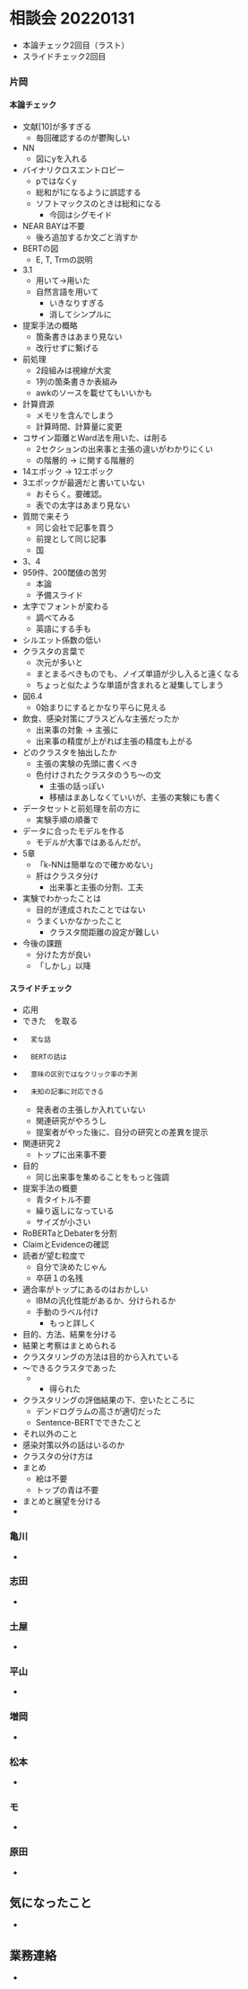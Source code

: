 <!-- tex script for md -->
<script type="text/javascript" async src="https://cdnjs.cloudflare.com/ajax/libs/mathjax/2.7.7/MathJax.js?config=TeX-MML-AM_CHTML">
</script>
<script type="text/x-mathjax-config">
 MathJax.Hub.Config({
 tex2jax: {
 inlineMath: [['$', '$'] ],
 displayMath: [ ['$$','$$'], ["\\[","\\]"] ]
 }
 });
</script>

# 相談会 20220131
- 本論チェック2回目（ラスト）
- スライドチェック2回目

### 片岡

#### 本論チェック
- 文献[10]が多すぎる
    - 毎回確認するのが鬱陶しい
- NN
    - 図にyを入れる
- バイナリクロスエントロピー
    - pではなくy
    - 総和が1になるように誤認する
    - ソフトマックスのときは総和になる
        - 今回はシグモイド
- NEAR BAYは不要
    - 後ろ追加するか文ごと消すか
- BERTの図
    - E, T, Trmの説明
- 3.1
    - 用いて->用いた
    - 自然言語を用いて
        - いきなりすぎる
        - 消してシンプルに
- 提案手法の概略
    - 箇条書きはあまり見ない
    - 改行せずに繋げる
- 前処理
    - 2段組みは視線が大変
    - 1列の箇条書きか表組み
    - awkのソースを載せてもいいかも
- 計算資源
    - メモリを含んでしまう
    - 計算時間、計算量に変更
- コサイン距離とWard法を用いた、は削る
    - 2セクションの出来事と主張の違いがわかりにくい
    - の階層的 -> に関する階層的
- 14エポック -> 12エポック
- 3エポックが最適だと書いていない
    - おそらく。要確認。
    - 表での太字はあまり見ない
- 質問で来そう
    - 同じ会社で記事を買う
    - 前提として同じ記事
    - 国
- 3、4
- 959件、200閾値の苦労
    - 本論
    - 予備スライド
- 太字でフォントが変わる
    - 調べてみる
    - 英語にする手も
- シルエット係数の低い
- クラスタの言葉で
    - 次元が多いと
    - まとまるべきものでも、ノイズ単語が少し入ると遠くなる
    - ちょっと似たような単語が含まれると凝集してしまう
- 図6.4
    - 0始まりにするとかなり平らに見える
- 飲食、感染対策にプラスどんな主張だったか
    - 出来事の対象 -> 主張に
    - 出来事の精度が上がれば主張の精度も上がる
- どのクラスタを抽出したか
    - 主張の実験の先頭に書くべき
    - 色付けされたクラスタのうち～の文
        - 主張の話っぽい
        - 移植はまあしなくていいが、主張の実験にも書く
- データセットと前処理を前の方に
    - 実験手順の順番で
- データに合ったモデルを作る
    - モデルが大事ではあるんだが。
- 5章
    - 「k-NNは簡単なので確かめない」
    - 肝はクラスタ分け
        - 出来事と主張の分割、工夫
- 実験でわかったことは
    - 目的が達成されたことではない
    - うまくいかなかったこと
        - クラスタ間距離の設定が難しい
- 今後の課題
    - 分けた方が良い
    - 「しかし」以降

#### スライドチェック
- 応用
-   できた　を取る
-       変な話
-       BERTの話は
-       意味の区別ではなクリック率の予測
-       未知の記事に対応できる  
    - 発表者の主張しか入れていない
    - 関連研究がやろうし
    - 提案者がやった後に、自分の研究との差異を提示
- 関連研究２
    - トップに出来事不要
- 目的
    - 同じ出来事を集めることをもっと強調
- 提案手法の概要
    - 青タイトル不要
    - 繰り返しになっている
    - サイズが小さい
- RoBERTaとDebaterを分割
- ClaimとEvidenceの確認
- 読者が望む粒度で
    - 自分で決めたじゃん
    - 卒研１の名残
- 適合率がトップにあるのはおかしい
    - IBMの汎化性能があるか、分けられるか
    - 手動のラベル付け
        - もっと詳しく
- 目的、方法、結果を分ける
- 結果と考察はまとめられる
- クラスタリングの方法は目的から入れている
- ～できるクラスタであった
    - - 得られた
- クラスタリングの評価結果の下、空いたところに
    - デンドログラムの高さが適切だった
    - Sentence-BERTでできたこと
- それ以外のこと
- 感染対策以外の話はいるのか
- クラスタの分け方は
- まとめ
    - 絵は不要
    - トップの青は不要
- まとめと展望を分ける
- 

### 亀川
- 

### 志田
- 

### 土屋
- 

### 平山
- 

### 増岡
- 

### 松本
- 

### モ
- 

### 原田
- 

## 気になったこと
- 

## 業務連絡
- 

